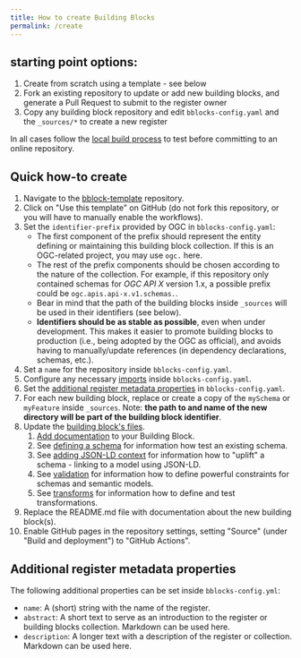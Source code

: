```yaml
---
title: How to create Building Blocks
permalink: /create
---
```

## starting point options:

1. Create from scratch using a template - see below
2. Fork an existing repository to update or add new building blocks, and generate a Pull Request to submit to the register owner
2. Copy any building block repository and edit `bblocks-config.yaml` and the `_sources/*` to create a new register

In all cases follow the [local build process](/bblocks-docs/build/local) to test before committing to an online repository.

## Quick how-to create

1. Navigate to the [bblock-template](https://github.com/opengeospatial/bblock-template) repository.
2. Click on "Use this template" on GitHub (do not fork this repository, or you will have to manually enable the
   workflows).
3. Set the `identifier-prefix` provided by OGC in `bblocks-config.yaml`:
   * The first component of the prefix should represent the entity defining or maintaining this building block
     collection. If this is an OGC-related project, you may use `ogc.` here.
   * The rest of the prefix components should be chosen according to the nature of the collection. For example, if
     this repository only contained schemas for *OGC API X* version 1.x,
     a possible prefix could be `ogc.apis.api-x.v1.schemas.`.
   * Bear in mind that the path of the building blocks inside `_sources` will be used in their identifiers (see below).
   * **Identifiers should be as stable as possible**, even when under development. This makes it easier to promote
     building blocks to production (i.e., being adopted by the OGC as official), and avoids having to manually/update
     references (in dependency declarations, schemas, etc.).
4. Set a `name` for the repository inside `bblocks-config.yaml`.
5. Configure any necessary [imports](create/imports) inside `bblocks-config.yaml`.
6. Set the [additional register metadata properties](#additional-register-metadata-properties) in `bblocks-config.yaml`.
7. For each new building block, replace or create a copy of the `mySchema` or `myFeature` inside `_sources`.
   Note: **the path to and name of the new directory will be part of the building block identifier**.
8. Update the [building block's files](create/structure).
   1. [Add documentation](documentation) to your Building Block.
   2. See [defining a schema](create/schema) for information how test an existing schema.
   3. See [adding JSON-LD context](create/json-ld-context) for information how to "uplift" a schema - linking to a model using JSON-LD.
   4. See [validation](create/validation) for information how to define powerful constraints for schemas and semantic models.
   5. See [transforms](create/transforms) for information how to define and test transformations.
9. Replace the README.md file with documentation about the new building block(s).
10. Enable GitHub pages in the repository settings, setting "Source" (under "Build and deployment")
    to "GitHub Actions".

## Additional register metadata properties

The following additional properties can be set inside `bblocks-config.yml`:

* `name`: A (short) string with the name of the register.
* `abstract`: A short text to serve as an introduction to the register or building blocks collection. 
  Markdown can be used here.
* `description`: A longer text with a description of the register or collection. Markdown can be used here.